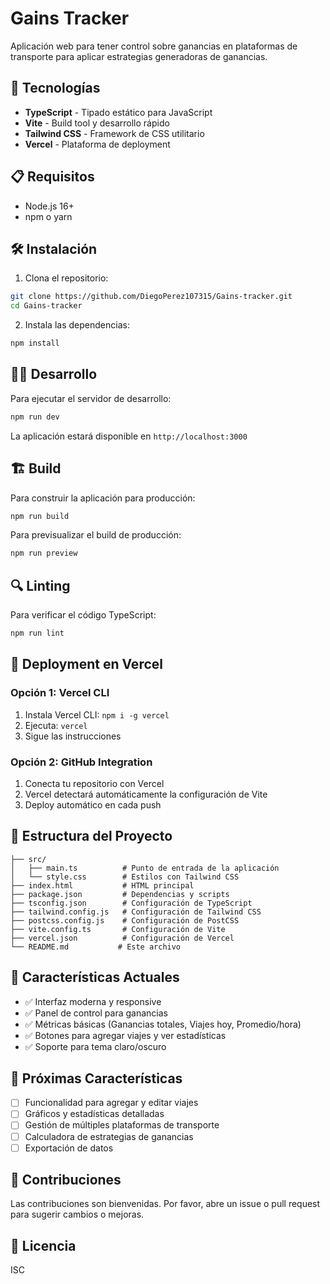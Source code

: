 # Gains Tracker

Aplicación web para tener control sobre ganancias en plataformas de transporte para aplicar estrategias generadoras de ganancias.

## 🚀 Tecnologías

- **TypeScript** - Tipado estático para JavaScript
- **Vite** - Build tool y desarrollo rápido
- **Tailwind CSS** - Framework de CSS utilitario
- **Vercel** - Plataforma de deployment

## 📋 Requisitos

- Node.js 16+ 
- npm o yarn

## 🛠️ Instalación

1. Clona el repositorio:
```bash
git clone https://github.com/DiegoPerez107315/Gains-tracker.git
cd Gains-tracker
```

2. Instala las dependencias:
```bash
npm install
```

## 🏃‍♂️ Desarrollo

Para ejecutar el servidor de desarrollo:

```bash
npm run dev
```

La aplicación estará disponible en `http://localhost:3000`

## 🏗️ Build

Para construir la aplicación para producción:

```bash
npm run build
```

Para previsualizar el build de producción:

```bash
npm run preview
```

## 🔍 Linting

Para verificar el código TypeScript:

```bash
npm run lint
```

## 🚀 Deployment en Vercel

### Opción 1: Vercel CLI
1. Instala Vercel CLI: `npm i -g vercel`
2. Ejecuta: `vercel`
3. Sigue las instrucciones

### Opción 2: GitHub Integration
1. Conecta tu repositorio con Vercel
2. Vercel detectará automáticamente la configuración de Vite
3. Deploy automático en cada push

## 📁 Estructura del Proyecto

```
├── src/
│   ├── main.ts          # Punto de entrada de la aplicación
│   └── style.css        # Estilos con Tailwind CSS
├── index.html           # HTML principal
├── package.json         # Dependencias y scripts
├── tsconfig.json        # Configuración de TypeScript
├── tailwind.config.js   # Configuración de Tailwind CSS
├── postcss.config.js    # Configuración de PostCSS
├── vite.config.ts       # Configuración de Vite
├── vercel.json          # Configuración de Vercel
└── README.md           # Este archivo
```

## 🎯 Características Actuales

- ✅ Interfaz moderna y responsive
- ✅ Panel de control para ganancias
- ✅ Métricas básicas (Ganancias totales, Viajes hoy, Promedio/hora)
- ✅ Botones para agregar viajes y ver estadísticas
- ✅ Soporte para tema claro/oscuro

## 🔮 Próximas Características

- [ ] Funcionalidad para agregar y editar viajes
- [ ] Gráficos y estadísticas detalladas
- [ ] Gestión de múltiples plataformas de transporte
- [ ] Calculadora de estrategias de ganancias
- [ ] Exportación de datos

## 🤝 Contribuciones

Las contribuciones son bienvenidas. Por favor, abre un issue o pull request para sugerir cambios o mejoras.

## 📄 Licencia

ISC
